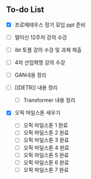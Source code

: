 ## To-do List
- [x] 프로메테우스 정기 모임 ppt 준비

- [ ] 멀미신 12주차 강의 수강
- [ ] ibt 토플 강의 수강 및 과제 제출
- [ ] 4차 산업혁명 강의 수강

- [ ] GAN내용 정리
- [ ] [[DETR]] 내용 정리
	- [ ] Transformer 내용 정리

- [x] 오픽 마일스톤 세우기
	- [ ] 오픽 마일스톤 1 완료
	- [ ] 오픽 마일스톤 2 완료
	- [ ] 오픽 마일스톤 3 완료
	- [ ] 오픽 마일스톤 4 완료
	- [ ] 오픽 마일스톤 5 완료
	- [ ] 오픽 마일스톤 6 완료
	- [ ] 오픽 마일스톤 7 완료
